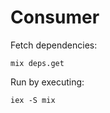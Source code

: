 # Consumer

Fetch dependencies:
```shell
mix deps.get
```

Run by executing:
```shell
iex -S mix
```
